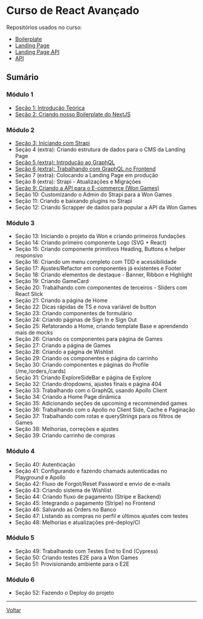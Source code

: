 # Curso de React Avançado

Repositórios usados no curso:

- [Boilerplate](https://github.com/felipebbarbosa/curso_udemy_react-avancado_boilerplate)
- [Landing Page](https://github.com/felipebbarbosa/curso_udemy_react-avancado_landing-page)
- [Landing Page API](https://github.com/felipebbarbosa/curso_udemy_react-avancado_landing-page-api)
- [API](https://github.com/felipebbarbosa/curso_udemy_react-avancado_api)

## Sumário

### Módulo 1

- [Seção 1: Introdução Teórica](./s1m1_introducao.md)
- [Seção 2: Criando nosso Boilerplate do NextJS](./s2m1_boilerplate-nextjs.md)

### Módulo 2

- [Seção 3: Iniciando com Strapi](./s3m2_strapi.md)
- Seção 4 (extra): Criando estrutura de dados para o CMS da Landing Page
- [Seção 5 (extra): Introdução ao GraphQL](./s5m2_introducao-graphql.md)
- [Seção 6 (extra): Trabalhando com GraphQL no Frontend](./s6m2_graphql-frontend.md)
- Seção 7 (extra): Colocando a Landing Page em produção
- Seção 8 (extra): Strapi - Atualizações e Migrações
- [Seção 9: Criando a API para o E-commerce (Won Games)](./s9m2_criando-api.md)
- Seção 10: Customizando o Admin do Strapi para a Won Games
- Seção 11: Criando e baixando plugins no Strapi
- Seção 12: Criando Scrapper de dados para popular a API da Won Games

### Módulo 3

- Seção 13: Iniciando o projeto da Won e criando primeiros fundações
- Seção 14: Criando primeiro componente Logo (SVG + React)
- Seção 15: Criando componente primitivos Heading, Buttons e helper responsivo
- Seção 16: Criando um menu completo com TDD e acessibilidade
- Seção 17: Ajustes/Refactor em componentes já existentes e Footer
- Seção 18: Criando elementos de destaque - Banner, Ribbon e Highlight
- Seção 19: Criando GameCard
- Seção 20: Trabalhando com componentes de terceiros - Sliders com React Slick
- Seção 21: Criando a página de Home
- Seção 22: Dicas rápidas de TS e nova variável de button
- Seção 23: Criando componentes de formulário
- Seção 24: Criando páginas de Sign In e Sign Out
- Seção 25: Refatorando a Home, criando template Base e aprendendo mais de mocks
- Seção 26: Criando os componentes para página de Games
- Seção 27: Criando a página de Games
- Seção 28: Criando a página de Wishlist
- Seção 29: Criando os componentes e página do carrinho
- Seção 30: Criando componentes e páginas do Profile (/me,/orders,/cards)
- Seção 31: Criando ExploreSideBar e página de Explore
- Seção 32: Criando dropdowns, ajustes finais e página 404
- Seção 33: Trabalhando com o GraphQL usando Apollo Client
- Seção 34: Criando a Home Page dinâmica
- Seção 35: Adicionando seções de upcoming e recommended games
- Seção 36: Trabalhando com o Apollo no Client Side, Cache e Paginação
- Seção 37: Trabalhando com rotas e queryStrings para os filtros de Games
- Seção 38: Melhorias, correções e ajustes
- Seção 39: Criando carrinho de compras

### Módulo 4

- Seção 40: Autenticação
- Seção 41: Configurando e fazendo chamads autenticadas no Playground e Apollo
- Seção 42: Fluxo de Forgot/Reset Password e envio de e-mails
- Seção 43: Criando sistema de Wishlist
- Seção 44: Criando fluxo de pagamento (Stripe e Backend)
- Seção 45: Integrando o pagamento (Stripe) no Frontend
- Seção 46: Salvando as Orders no Banco
- Seção 47: Listando as compras no perfil e últimos ajustes com testes
- Seção 48: Melhorias e atualizações pré-deploy/CI

### Módulo 5

- Seção 49: Trabalhando com Testes End to End (Cypress)
- Seção 50: Criando testes E2E para a Won Games
- Seção 51: Provisionando ambiente para o E2E

### Módulo 6

- Seção 52: Fazendo o Deploy do projeto

---

[Voltar](../../../README.md)